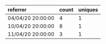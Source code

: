 | referrer          | count | uniques |
| :---------------- | :---- | :------ |
| 04/04/20 20:00:00 | 4     | 1       |
| 10/04/20 20:00:00 | 8     | 1       |
| 11/04/20 20:00:00 | 3     | 1       |
